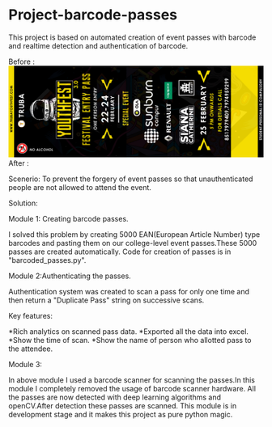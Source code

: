 # Project-barcode-passes

This project is based on automated creation of event passes with barcode and realtime detection and authentication of barcode.

Before :
![alt text](https://github.com/bharat-rajani/Project-barcode-passes/blob/master/TYFPASSES.jpg)
After :



Scenerio: To prevent the forgery of event passes so that unauthenticated people are not allowed to attend the event.

Solution: 

Module 1: Creating barcode passes.

I solved this problem by creating 5000 EAN(European Article Number) type barcodes and pasting them on our college-level event passes.These 5000 passes are created automatically. Code for creation of passes is in "barcoded_passes.py".


Module 2:Authenticating the passes.


Authentication system was created to scan a pass for only one time and then return a "Duplicate Pass" string on successive scans.

Key features:

*Rich analytics on scanned pass data.
*Exported all the data into excel.
*Show the time of scan.
*Show the name of person who allotted pass to the attendee.

Module 3:

In above module I used a barcode scanner for scanning the passes.In this module I completely removed the usage of barcode scanner hardware.
All the passes are now detected with deep learning algorithms and openCV.After detection these passes are scanned.
This module is in development stage and it makes this project as pure python magic.
